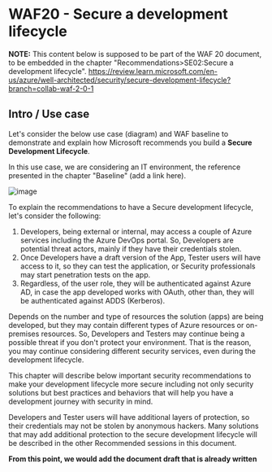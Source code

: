 # WAF20 - Secure a development lifecycle

**NOTE:** 
This content below is supposed to be part of the WAF 20 document, to be embedded in the chapter "Recommendations>SE02:Secure a development lifecycle".
https://review.learn.microsoft.com/en-us/azure/well-architected/security/secure-development-lifecycle?branch=collab-waf-2-0-1

## Intro / Use case
Let's consider the below use case (diagram) and WAF baseline to demonstrate and explain how Microsoft recommends you build a **Secure Development Lifecycle**.

In this use case, we are considering an IT environment, the reference presented in the chapter "Baseline" (add a link here).

![image](https://github.com/rudneir2/WAF20-secure-a-development-lifycycle/assets/97529152/61786453-3e21-4f0b-bc46-e5f1f34e948a)

To explain the recommendations to have a Secure development lifecycle, let's consider the following:

1. Developers, being external or internal, may access a couple of Azure services including the Azure DevOps portal. So, Developers are potential threat actors, mainly if they have their credentials stolen.
2. Once Developers have a draft version of the App, Tester users will have access to it, so they can test the application, or Security professionals may start penetration tests on the app.
3. Regardless, of the user role, they will be authenticated against Azure AD, in case the app developed works with OAuth, other than, they will be authenticated against ADDS (Kerberos).

Depends on the number and type of resources the solution (apps) are being developed, but they may contain different types of Azure resources or on-premises resources. So, Developers and Testers may continue being a possible threat if you don't protect your environment. That is the reason, you may continue considering different security services, even during the development lifecycle.

This chapter will describe below important security recommendations to make your development lifecycle more secure including not only security solutions but best practices and behaviors that will help you have a development journey with security in mind.

Developers and Tester users will have additional layers of protection, so their credentials may not be stolen by anonymous hackers. Many solutions that may add additional protection to the secure development lifecycle will be described in the other Recommended sessions in this document.

**From this point, we would add the document draft that is already written**
